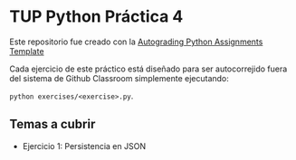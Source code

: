 # TUP Python Práctica 4

Este repositorio fue creado con la [Autograding Python Assignments
Template](https://github.com/ELC/python-assignment-template)

Cada ejercicio de este práctico está diseñado para ser autocorrejido fuera del
sistema de Github Classroom simplemente ejecutando:

`python exercises/<exercise>.py`.

## Temas a cubrir

- Ejercicio 1: Persistencia en JSON
